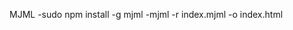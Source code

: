 MJML
-sudo npm install -g mjml
-mjml -r index.mjml -o index.html                                          
